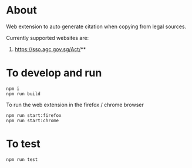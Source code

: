 # About
 Web extension to auto generate citation when copying from legal sources.

 Currently supported websites are:
 1. https://sso.agc.gov.sg/Act/**

# To develop and run
```
npm i
npm run build
```

To run the web extension in the firefox / chrome browser
```
npm run start:firefox
npm run start:chrome
```

# To test
```
npm run test
```
